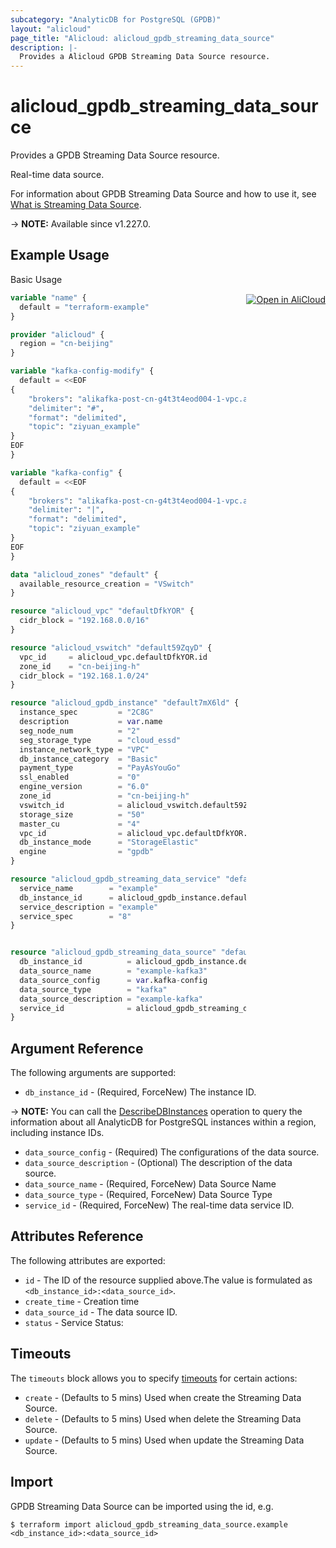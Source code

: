 ```yaml
---
subcategory: "AnalyticDB for PostgreSQL (GPDB)"
layout: "alicloud"
page_title: "Alicloud: alicloud_gpdb_streaming_data_source"
description: |-
  Provides a Alicloud GPDB Streaming Data Source resource.
---
```


# alicloud_gpdb_streaming_data_source

Provides a GPDB Streaming Data Source resource.

Real-time data source.

For information about GPDB Streaming Data Source and how to use it, see [What is Streaming Data Source](https://www.alibabacloud.com/help/en/).

-> **NOTE:** Available since v1.227.0.

## Example Usage
<div class="oics-button" style="float: right;margin: 0 0 -40px 0;">
  <a href="https://api.aliyun.com/api-tools/terraform?resource=alicloud_gpdb_streaming_data_source&exampleId=4237e505-f0f6-3076-c73f-0946959b47f2010c8412&activeTab=example&spm=docs.r.gpdb_streaming_data_source.0.4237e505f0" target="_blank">
    <img alt="Open in AliCloud" src="https://img.alicdn.com/imgextra/i1/O1CN01hjjqXv1uYUlY56FyX_!!6000000006049-55-tps-254-36.svg" style="max-height: 44px; margin: 32px auto; max-width: 100%;">
  </a>
</div>

Basic Usage

```terraform
variable "name" {
  default = "terraform-example"
}

provider "alicloud" {
  region = "cn-beijing"
}

variable "kafka-config-modify" {
  default = <<EOF
{
    "brokers": "alikafka-post-cn-g4t3t4eod004-1-vpc.alikafka.aliyuncs.com:9092,alikafka-post-cn-g4t3t4eod004-2-vpc.alikafka.aliyuncs.com:9092,alikafka-post-cn-g4t3t4eod004-3-vpc.alikafka.aliyuncs.com:9092",
    "delimiter": "#",
    "format": "delimited",
    "topic": "ziyuan_example"
}
EOF
}

variable "kafka-config" {
  default = <<EOF
{
    "brokers": "alikafka-post-cn-g4t3t4eod004-1-vpc.alikafka.aliyuncs.com:9092,alikafka-post-cn-g4t3t4eod004-2-vpc.alikafka.aliyuncs.com:9092,alikafka-post-cn-g4t3t4eod004-3-vpc.alikafka.aliyuncs.com:9092",
    "delimiter": "|",
    "format": "delimited",
    "topic": "ziyuan_example"
}
EOF
}

data "alicloud_zones" "default" {
  available_resource_creation = "VSwitch"
}

resource "alicloud_vpc" "defaultDfkYOR" {
  cidr_block = "192.168.0.0/16"
}

resource "alicloud_vswitch" "default59ZqyD" {
  vpc_id     = alicloud_vpc.defaultDfkYOR.id
  zone_id    = "cn-beijing-h"
  cidr_block = "192.168.1.0/24"
}

resource "alicloud_gpdb_instance" "default7mX6ld" {
  instance_spec         = "2C8G"
  description           = var.name
  seg_node_num          = "2"
  seg_storage_type      = "cloud_essd"
  instance_network_type = "VPC"
  db_instance_category  = "Basic"
  payment_type          = "PayAsYouGo"
  ssl_enabled           = "0"
  engine_version        = "6.0"
  zone_id               = "cn-beijing-h"
  vswitch_id            = alicloud_vswitch.default59ZqyD.id
  storage_size          = "50"
  master_cu             = "4"
  vpc_id                = alicloud_vpc.defaultDfkYOR.id
  db_instance_mode      = "StorageElastic"
  engine                = "gpdb"
}

resource "alicloud_gpdb_streaming_data_service" "defaultwruvdv" {
  service_name        = "example"
  db_instance_id      = alicloud_gpdb_instance.default7mX6ld.id
  service_description = "example"
  service_spec        = "8"
}


resource "alicloud_gpdb_streaming_data_source" "default" {
  db_instance_id          = alicloud_gpdb_instance.default7mX6ld.id
  data_source_name        = "example-kafka3"
  data_source_config      = var.kafka-config
  data_source_type        = "kafka"
  data_source_description = "example-kafka"
  service_id              = alicloud_gpdb_streaming_data_service.defaultwruvdv.service_id
}
```

## Argument Reference

The following arguments are supported:
* `db_instance_id` - (Required, ForceNew) The instance ID.

-> **NOTE:**   You can call the [DescribeDBInstances](https://www.alibabacloud.com/help/en/doc-detail/196830.html) operation to query the information about all AnalyticDB for PostgreSQL instances within a region, including instance IDs.

* `data_source_config` - (Required) The configurations of the data source. 
* `data_source_description` - (Optional) The description of the data source. 
* `data_source_name` - (Required, ForceNew) Data Source Name
* `data_source_type` - (Required, ForceNew) Data Source Type
* `service_id` - (Required, ForceNew) The real-time data service ID. 

## Attributes Reference

The following attributes are exported:
* `id` - The ID of the resource supplied above.The value is formulated as `<db_instance_id>:<data_source_id>`.
* `create_time` - Creation time
* `data_source_id` - The data source ID. 
* `status` - Service Status:

## Timeouts

The `timeouts` block allows you to specify [timeouts](https://www.terraform.io/docs/configuration-0-11/resources.html#timeouts) for certain actions:
* `create` - (Defaults to 5 mins) Used when create the Streaming Data Source.
* `delete` - (Defaults to 5 mins) Used when delete the Streaming Data Source.
* `update` - (Defaults to 5 mins) Used when update the Streaming Data Source.

## Import

GPDB Streaming Data Source can be imported using the id, e.g.

```shell
$ terraform import alicloud_gpdb_streaming_data_source.example <db_instance_id>:<data_source_id>
```